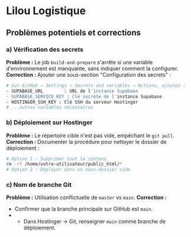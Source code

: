 # Lilou Logistique

## Problèmes potentiels et corrections

### a) Vérification des secrets
**Problème :** Le job `build-and-prepare` s'arrête si une variable d'environnement est manquante, sans indiquer comment la configurer.
**Correction :** Ajouter une sous-section "Configuration des secrets" :
```bash
# Sur GitHub → Settings → Secrets and variables → Actions, ajoutez :
- SUPABASE_URL        : URL de l'instance Supabase
- SUPABASE_SERVICE_KEY : Clé secrète de l'instance Supabase
- HOSTINGER_SSH_KEY : Clé SSH du serveur Hostinger
# ...autres variables nécessaires
```

### b) Déploiement sur Hostinger
**Problème :** Le répertoire cible n'est pas vide, empêchant le `git pull`.
**Correction :** Documenter la procédure pour nettoyer le dossier de déploiement :
```bash
# Option 1 : Supprimer tout le contenu
rm -rf /home/votre-utilisateur/public_html/*
# Option 2 : Déployer dans un sous-dossier vide
```

### c) Nom de branche Git
**Problème :** Utilisation conflictuelle de `master` vs `main`.
**Correction :**
- Confirmer que la branche principale sur GitHub est `main`.
- - Dans Hostinger → Git, renseigner `main` comme branche de déploiement.

